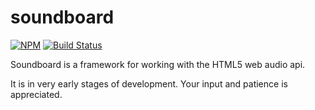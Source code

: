 soundboard
==========
[![NPM](https://nodei.co/npm/soundboard.png?mini=true)](https://nodei.co/npm/soundboard/)
[![Build Status](https://travis-ci.org/gMajr/soundboard.svg?branch=master)](https://travis-ci.org/gMajr/soundboard)

Soundboard is a framework for working with the HTML5 web audio api.

It is in very early stages of development. Your input and patience is appreciated.
